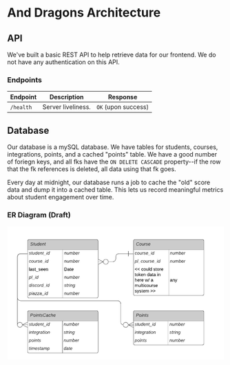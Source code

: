 # And Dragons Architecture

## API

We've built a basic REST API to help retrieve data for our frontend. We do not have any authentication on this API.

### Endpoints

| Endpoint  | Description        | Response            |
| --------- | ------------------ | ------------------- |
| `/health` | Server liveliness. | `OK` (upon success) |

## Database

Our database is a mySQL database. We have tables for students, courses, integrations, points, and a cached "points" table. We have a good number of foriegn keys, and all fks have the `ON DELETE CASCADE` property--if the row that the fk references is deleted, all data using that fk goes.

Every day at midnight, our database runs a job to cache the "old" score data and dump it into a cached table. This lets us record meaningful metrics about student engagement over time.

### ER Diagram (Draft)

![ER Diagram](./databaseDraft.png)
